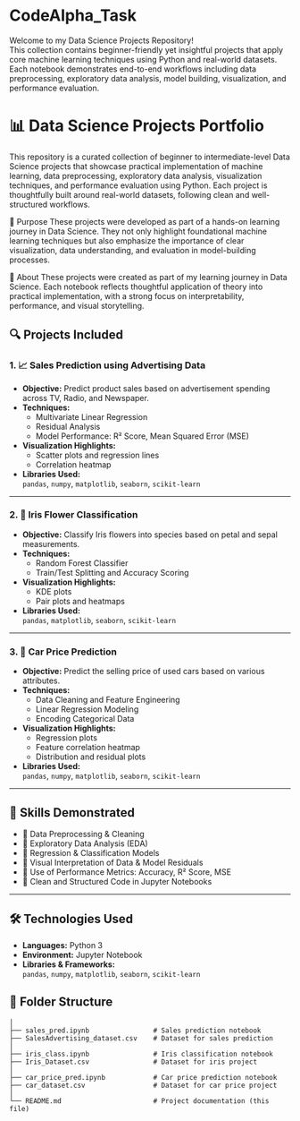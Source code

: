 # CodeAlpha_Task
Welcome to my Data Science Projects Repository!  
This collection contains beginner-friendly yet insightful projects that apply core machine learning techniques using Python and real-world datasets. Each notebook demonstrates end-to-end workflows including data preprocessing, exploratory data analysis, model building, visualization, and performance evaluation.

# 📊 Data Science Projects Portfolio
This repository is a curated collection of beginner to intermediate-level Data Science projects that showcase practical implementation of machine learning, data preprocessing, exploratory data analysis, visualization techniques, and performance evaluation using Python. Each project is thoughtfully built around real-world datasets, following clean and well-structured workflows.

🌟 Purpose
These projects were developed as part of a hands-on learning journey in Data Science. They not only highlight foundational machine learning techniques but also emphasize the importance of clear visualization, data understanding, and evaluation in model-building processes.

🌟 About
These projects were created as part of my learning journey in Data Science. Each notebook reflects thoughtful application of theory into practical implementation, with a strong focus on interpretability, performance, and visual storytelling.


## 🔍 Projects Included

### 1. 📈 Sales Prediction using Advertising Data
- **Objective:** Predict product sales based on advertisement spending across TV, Radio, and Newspaper.
- **Techniques:**
  - Multivariate Linear Regression
  - Residual Analysis
  - Model Performance: R² Score, Mean Squared Error (MSE)
- **Visualization Highlights:**
  - Scatter plots and regression lines
  - Correlation heatmap
- **Libraries Used:**  
  `pandas`, `numpy`, `matplotlib`, `seaborn`, `scikit-learn`

---

### 2. 🌸 Iris Flower Classification
- **Objective:** Classify Iris flowers into species based on petal and sepal measurements.
- **Techniques:**
  - Random Forest Classifier
  - Train/Test Splitting and Accuracy Scoring
- **Visualization Highlights:**
  - KDE plots
  - Pair plots and heatmaps
- **Libraries Used:**  
  `pandas`, `matplotlib`, `seaborn`, `scikit-learn`

---

### 3. 🚗 Car Price Prediction
- **Objective:** Predict the selling price of used cars based on various attributes.
- **Techniques:**
  - Data Cleaning and Feature Engineering
  - Linear Regression Modeling
  - Encoding Categorical Data
- **Visualization Highlights:**
  - Regression plots
  - Feature correlation heatmap
  - Distribution and residual plots
- **Libraries Used:**  
  `pandas`, `numpy`, `matplotlib`, `seaborn`, `scikit-learn`

---

## 🧠 Skills Demonstrated
- 🔹 Data Preprocessing & Cleaning  
- 🔹 Exploratory Data Analysis (EDA)  
- 🔹 Regression & Classification Models  
- 🔹 Visual Interpretation of Data & Model Residuals  
- 🔹 Use of Performance Metrics: Accuracy, R² Score, MSE  
- 🔹 Clean and Structured Code in Jupyter Notebooks  

---

## 🛠 Technologies Used
- **Languages:** Python 3  
- **Environment:** Jupyter Notebook  
- **Libraries & Frameworks:**  
  `pandas`, `numpy`, `matplotlib`, `seaborn`, `scikit-learn`

## 📁 Folder Structure
```plaintext
│
├── sales_pred.ipynb                # Sales prediction notebook
├── SalesAdvertising_dataset.csv    # Dataset for sales prediction
│
├── iris_class.ipynb                # Iris classification notebook
├── Iris_Dataset.csv                # Dataset for iris project
│
├── car_price_pred.ipynb            # Car price prediction notebook
├── car_dataset.csv                 # Dataset for car price project
│
└── README.md                       # Project documentation (this file)
